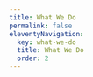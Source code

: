 ```yaml
---
title: What We Do
permalink: false
eleventyNavigation:
  key: what-we-do
  title: What We Do
  order: 2
---
```

